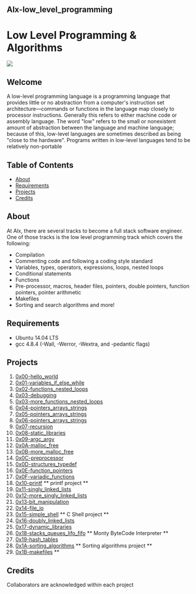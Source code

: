 ## Alx-low_level_programming


# Low Level Programming & Algorithms

![](https://s3.amazonaws.com/intranet-projects-files/holbertonschool-low_level_programming/212/cisfun.jpg)

## Welcome
A low-level programming language is a programming language that provides little or no abstraction from a computer's instruction set architecture—commands or functions in the language map closely to processor instructions. Generally this refers to either machine code or assembly language. The word "low" refers to the small or nonexistent amount of abstraction between the language and machine language; because of this, low-level languages are sometimes described as being "close to the hardware". Programs written in low-level languages tend to be relatively non-portable

## Table of Contents
* [About](#about)
* [Requirements](#requirements)
* [Projects](#projects)
* [Credits](#credits)

## About
At Alx, there are several tracks to become a full stack software engineer. One of those tracks is the low level programming track which covers the following:

- Compilation
- Commenting code and following a coding style standard
- Variables, types, operators, expressions, loops, nested loops
- Conditional statements
- Functions
- Pre-processor, macros, header files, pointers, double pointers, function pointers, pointer arithmetic
- Makefiles
- Sorting and search algorithms
and more!

## Requirements
* Ubuntu 14.04 LTS
* gcc 4.8.4 (-Wall, -Werror, -Wextra, and -pedantic flags)

## Projects
1. [0x00-hello_world](./0x00-hello_world)
2. [0x01-variables_if_else_while](./0x01-variables_if_else_while)
3. [0x02-functions_nested_loops](./0x02-functions_nested_loops)
4. [0x03-debugging](./0x03-debugging)
5. [0x03-more_functions_nested_loops](./0x03-more_functions_nested_loops)
6. [0x04-pointers_arrays_strings](./0x04-pointers_arrays_strings)
7. [0x05-pointers_arrays_strings](./0x05-pointers_arrays_strings)
8. [0x06-pointers_arrays_strings](./0x06-pointers_arrays_strings)
9. [0x07-recursion](./0x07-recursion)
10. [0x08-static_libraries](./0x08-static_libraries)
11. [0x09-argc_argv](./0x09-argc_argv)
12. [0x0A-malloc_free](./0x0A-malloc_free)
13. [0x0B-more_malloc_free](./0x0B-more_malloc_free)
14. [0x0C-preprocessor](./0x0C-preprocessor)
15. [0x0D-structures_typedef](./0x0D-structures_typedef)
16. [0x0E-function_pointers](./0x0E-function_pointers)
17. [0x0F-variadic_functions](./0x0F-variadic_functions)
18. [0x10-printf](https://github.com/sidneyriffic/printf) ** printf project **
19. [0x11-singly_linked_lists](./0x11-singly_linked_lists)
20. [0x12-more_singly_linked_lists](./0x12-more_singly_linked_lists)
21. [0x13-bit_manipulation](./0x13-bit_manipulation)
22. [0x14-file_io](./0x14-file_io)
23. [0x15-simple_shell](https://github.com/mirandarevans/simple_shell) ** C Shell project **
24. [0x16-doubly_linked_lists](./0x16-doubly_linked_lists)
25. [0x17-dynamic_libraries](./0x17-dynamic_libraries)
26. [0x18-stacks_queues_lifo_fifo](https://github.com/ibeckermayer/monty) ** Monty ByteCode Interpreter **
27. [0x19-hash_tables](./0x19-hash_tables)
28. [0x1A-sorting_algorithms](./0x1A-sorting_algorithms) ** Sorting algorithms project **
29. [0x1B-makefiles](./0x1B-makefiles) **

## Credits
Collaborators are acknowledged within each project
